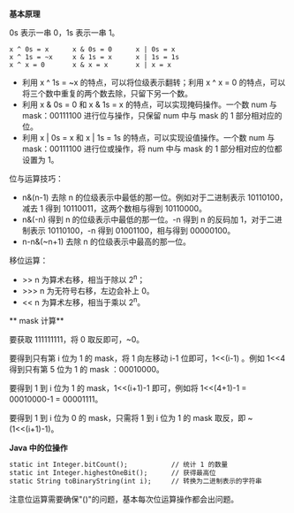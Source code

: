 **基本原理**   
  
0s 表示一串 0，1s 表示一串 1。  
  
```  
x ^ 0s = x      x & 0s = 0      x | 0s = x  
x ^ 1s = ~x     x & 1s = x      x | 1s = 1s  
x ^ x = 0       x & x = x       x | x = x  
```  
  
- 利用 x ^ 1s = \~x 的特点，可以将位级表示翻转；利用 x ^ x = 0 的特点，可以将三个数中重复的两个数去除，只留下另一个数。  
- 利用 x & 0s = 0 和 x & 1s = x 的特点，可以实现掩码操作。一个数 num 与 mask：00111100 进行位与操作，只保留 num 中与 mask 的 1 部分相对应的位。  
- 利用 x | 0s = x 和 x | 1s = 1s 的特点，可以实现设值操作。一个数 num 与 mask：00111100 进行位或操作，将 num 中与 mask 的 1 部分相对应的位都设置为 1。  
  
位与运算技巧：  
  
- n&(n-1) 去除 n 的位级表示中最低的那一位。例如对于二进制表示 10110100，减去 1 得到 10110011，这两个数相与得到 10110000。  
- n&(-n) 得到 n 的位级表示中最低的那一位。-n 得到 n 的反码加 1，对于二进制表示 10110100，-n 得到 01001100，相与得到 00000100。  
- n-n&(\~n+1) 去除 n 的位级表示中最高的那一位。  
  
移位运算：  
  
- \>\> n 为算术右移，相当于除以 2<sup>n</sup>；  
- \>\>\> n 为无符号右移，左边会补上 0。  
- &lt;&lt; n 为算术左移，相当于乘以 2<sup>n</sup>。  
  
** mask 计算**   
  
要获取 111111111，将 0 取反即可，\~0。  
  
要得到只有第 i 位为 1 的 mask，将 1 向左移动 i-1 位即可，1&lt;&lt;(i-1) 。例如 1&lt;&lt;4 得到只有第 5 位为 1 的 mask ：00010000。  
  
要得到 1 到 i 位为 1 的 mask，1&lt;&lt;(i+1)-1 即可，例如将 1&lt;&lt;(4+1)-1 = 00010000-1 = 00001111。  
  
要得到 1 到 i 位为 0 的 mask，只需将 1 到 i 位为 1 的 mask 取反，即 \~(1&lt;&lt;(i+1)-1)。  
  
**Java 中的位操作**   
  
```html  
static int Integer.bitCount();           // 统计 1 的数量  
static int Integer.highestOneBit();      // 获得最高位  
static String toBinaryString(int i);     // 转换为二进制表示的字符串  
```
注意位运算需要确保"()"的问题，基本每次位运算操作都会出问题。
